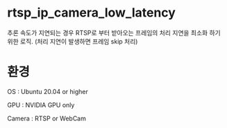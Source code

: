 # rtsp_ip_camera_low_latency

추론 속도가 지연되는 경우 RTSP로 부터 받아오는 프레임의 처리 지연을 최소화 하기 위한 로직.
(처리 지연이 발생하면 프레임 skip 처리)


# 환경
OS : Ubuntu 20.04 or higher

GPU : NVIDIA GPU only

Camera : RTSP or WebCam
